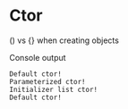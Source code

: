 # Ctor
() vs {} when creating objects

Console output
```
Default ctor!
Parameterized ctor!
Initializer list ctor!
Default ctor!
```
